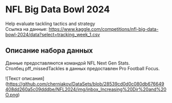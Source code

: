 # NFL Big Data Bowl 2024
Help evaluate tackling tactics and strategy    
Ссылка на данные: https://www.kaggle.com/competitions/nfl-big-data-bowl-2024/data?select=tracking_week_1.csv    

## Описание набора данных    
Данные предоставляются командой NFL Next Gen Stats.     
Столбец pff_missedTackles в данных предоставлен Pro Football Focus.   

![Текст описания] (https://github.com/cherniakov/DataSets/blob/28539cd0d0c080db676649408dd260a5c09dddbe/NFL2024/img/inbox_Increasing%20Dir%20and%20O.png)
